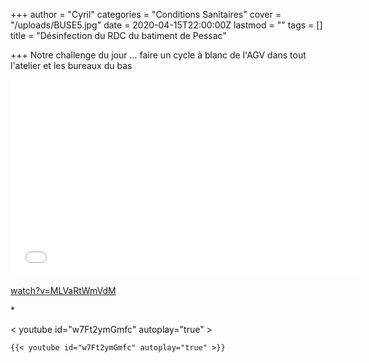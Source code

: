 +++
author = "Cyril"
categories = "Conditions Sanitaires"
cover = "/uploads/BUSE5.jpg"
date = 2020-04-15T22:00:00Z
lastmod = ""
tags = []
title = "Désinfection du RDC du batiment de Pessac"

+++
Notre challenge du jour ... faire un cycle à blanc de l'AGV dans tout l'atelier et les bureaux du bas

<iframe width="560" height="315" src="[https://www.youtube.com/embed/MLVaRtWmVdM](https://www.youtube.com/embed/MLVaRtWmVdM "https://www.youtube.com/embed/MLVaRtWmVdM")" frameborder="0" allow="accelerometer; autoplay; encrypted-media; gyroscope; picture-in-picture" allowfullscreen></iframe>

[watch?v=MLVaRtWmVdM](https://www.youtube.com/watch?v=MLVaRtWmVdM "watch?v=MLVaRtWmVdM")

\*

<youtube id="w7Ft2ymGmfc" autoplay="true">

< youtube id="w7Ft2ymGmfc" autoplay="true" >

    
    {{< youtube id="w7Ft2ymGmfc" autoplay="true" >}}
    